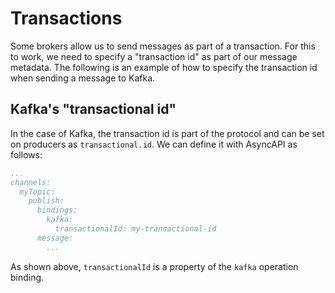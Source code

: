 # Transactions

Some brokers allow us to send messages as part of a transaction. For this to work, we need to specify a "transaction id" as part of our message metadata. The following is an example of how to specify the transaction id when sending a message to Kafka.

## Kafka's "transactional id"

In the case of Kafka, the transaction id is part of the protocol and can be set on producers as `transactional.id`. We can define it with AsyncAPI as follows:

```yaml
...
channels:
  myTopic:
    publish:
      bindings:
        kafka:
          transactionalId: my-transactional-id
      message:
        ...
```

As shown above, `transactionalId` is a property of the `kafka` operation binding.